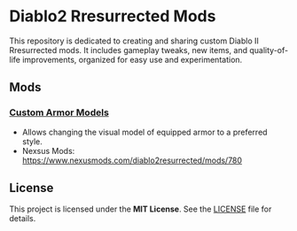 # Diablo2 Rresurrected Mods

This repository is dedicated to creating and sharing custom Diablo II Rresurrected mods. It includes gameplay tweaks, new items, and quality-of-life improvements, organized for easy use and experimentation.

## Mods

### [Custom Armor Models](https://raw.githubusercontent.com/leewr9/diablo2r-mods/refs/heads/master/files/CustomArmorModels.zip)
- Allows changing the visual model of equipped armor to a preferred style.
- Nexsus Mods: https://www.nexusmods.com/diablo2resurrected/mods/780

## License

This project is licensed under the **MIT License**. See the [LICENSE](LICENSE) file for details.
